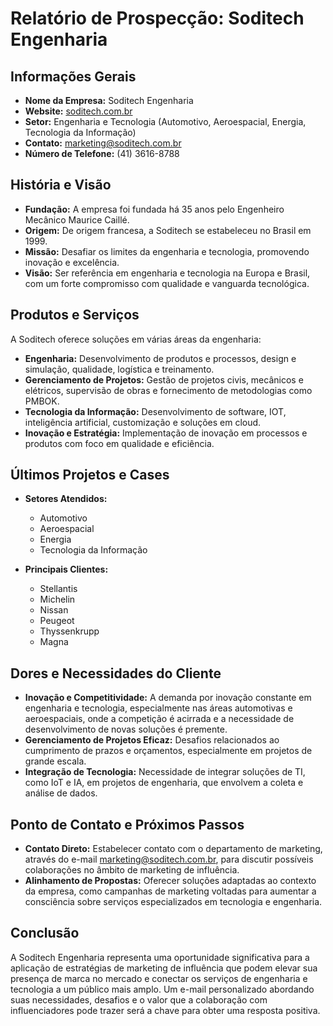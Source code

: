 # Relatório de Prospecção: Soditech Engenharia

## Informações Gerais
- **Nome da Empresa:** Soditech Engenharia
- **Website:** [soditech.com.br](https://soditech.com.br)
- **Setor:** Engenharia e Tecnologia (Automotivo, Aeroespacial, Energia, Tecnologia da Informação)
- **Contato:** marketing@soditech.com.br
- **Número de Telefone:** (41) 3616-8788

## História e Visão
- **Fundação:** A empresa foi fundada há 35 anos pelo Engenheiro Mecânico Maurice Caillé.
- **Origem:** De origem francesa, a Soditech se estabeleceu no Brasil em 1999.
- **Missão:** Desafiar os limites da engenharia e tecnologia, promovendo inovação e excelência.
- **Visão:** Ser referência em engenharia e tecnologia na Europa e Brasil, com um forte compromisso com qualidade e vanguarda tecnológica.

## Produtos e Serviços
A Soditech oferece soluções em várias áreas da engenharia:
- **Engenharia:** Desenvolvimento de produtos e processos, design e simulação, qualidade, logística e treinamento.
- **Gerenciamento de Projetos:** Gestão de projetos civis, mecânicos e elétricos, supervisão de obras e fornecimento de metodologias como PMBOK.
- **Tecnologia da Informação:** Desenvolvimento de software, IOT, inteligência artificial, customização e soluções em cloud.
- **Inovação e Estratégia:** Implementação de inovação em processos e produtos com foco em qualidade e eficiência.

## Últimos Projetos e Cases
- **Setores Atendidos:**
  - Automotivo
  - Aeroespacial
  - Energia
  - Tecnologia da Informação

- **Principais Clientes:**
  - Stellantis
  - Michelin
  - Nissan
  - Peugeot
  - Thyssenkrupp
  - Magna

## Dores e Necessidades do Cliente
- **Inovação e Competitividade:** A demanda por inovação constante em engenharia e tecnologia, especialmente nas áreas automotivas e aeroespaciais, onde a competição é acirrada e a necessidade de desenvolvimento de novas soluções é premente.
- **Gerenciamento de Projetos Eficaz:** Desafios relacionados ao cumprimento de prazos e orçamentos, especialmente em projetos de grande escala.
- **Integração de Tecnologia:** Necessidade de integrar soluções de TI, como IoT e IA, em projetos de engenharia, que envolvem a coleta e análise de dados.

## Ponto de Contato e Próximos Passos
- **Contato Direto:** Estabelecer contato com o departamento de marketing, através do e-mail marketing@soditech.com.br, para discutir possíveis colaborações no âmbito de marketing de influência.
- **Alinhamento de Propostas:** Oferecer soluções adaptadas ao contexto da empresa, como campanhas de marketing voltadas para aumentar a consciência sobre serviços especializados em tecnologia e engenharia.

## Conclusão
A Soditech Engenharia representa uma oportunidade significativa para a aplicação de estratégias de marketing de influência que podem elevar sua presença de marca no mercado e conectar os serviços de engenharia e tecnologia a um público mais amplo. Um e-mail personalizado abordando suas necessidades, desafios e o valor que a colaboração com influenciadores pode trazer será a chave para obter uma resposta positiva.